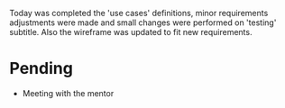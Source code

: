 Today was completed the 'use cases' definitions, minor requirements adjustments were made and small changes were performed on 'testing' subtitle. Also the wireframe was updated to fit new requirements.

# Pending
- Meeting with the mentor
